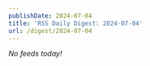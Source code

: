 ```yaml
---
publishDate: 2024-07-04
title: 'RSS Daily Digest: 2024-07-04'
url: /digest/2024-07-04
---
```


_No feeds today!_
